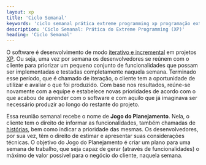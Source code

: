 ```yaml
---
layout: xp
title: 'Ciclo Semanal'
keywords: 'ciclo semanal prática extreme programming xp programação extrema'
description: 'Ciclo Semanal: Prática do Extreme Programming (XP)'
heading: 'Ciclo Semanal'
---
```


O software é desenvolvimento de modo [iterativo e incremental][it] em projetos [XP][]. Ou seja, uma vez por semana os desenvolvedores se reúnem com o cliente para priorizar um pequeno conjunto de funcionalidades que possam ser implementadas e testadas completamente naquela semana. Terminado esse período, que é chamado de iteração, o cliente tem a oportunidade de utilizar e avaliar o que foi produzido. Com base nos resultados, reúne-se novamente com a equipe e estabelece novas prioridades de acordo com o que acabou de aprender com o software e com aquilo que já imaginava ser necessário produzir ao longo do restante do projeto.

Essa reunião semanal recebe o nome de **Jogo do Planejamento**. Nela, o cliente tem o direito de informar as funcionalidades, também chamadas de [histórias][h], bem como indicar a prioridade das mesmas. Os desenvolvedores, por sua vez, têm o direito de estimar e apresentar suas considerações técnicas. O objetivo do Jogo do Planejamento é criar um plano para uma semana de trabalho, que seja capaz de gerar (através de funcionalidades) o máximo de valor possível para o negócio do cliente, naquela semana.

[it]:	http://en.wikipedia.org/wiki/Incremental_Development
[XP]:	/xp	
[h]:	/xp/praticas/historias